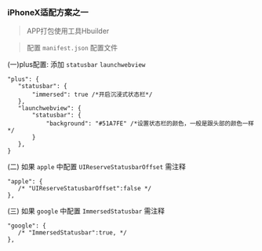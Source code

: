 ### iPhoneX适配方案之一

 > APP打包使用工具Hbuilder

 > 配置 `manifest.json` 配置文件

 (一)plus配置: 添加 `statusbar` `launchwebview`

 ```
 "plus": {
	"statusbar": {
	    "immersed": true /*开启沉浸式状态栏*/
	},
	"launchwebview": {
	    "statusbar": {
	        "background": "#51A7FE" /*设置状态栏的颜色，一般是跟头部的颜色一样*/
	    }
	},
}
 ```


 (二) 如果 `apple` 中配置 `UIReserveStatusbarOffset` 需注释
 ```
 "apple": {
	/* "UIReserveStatusbarOffset":false */
},
 ```


 (三) 如果 `google` 中配置 `ImmersedStatusbar` 需注释
 ```
"google": {
	/* "ImmersedStatusbar":true, */
},
 ```